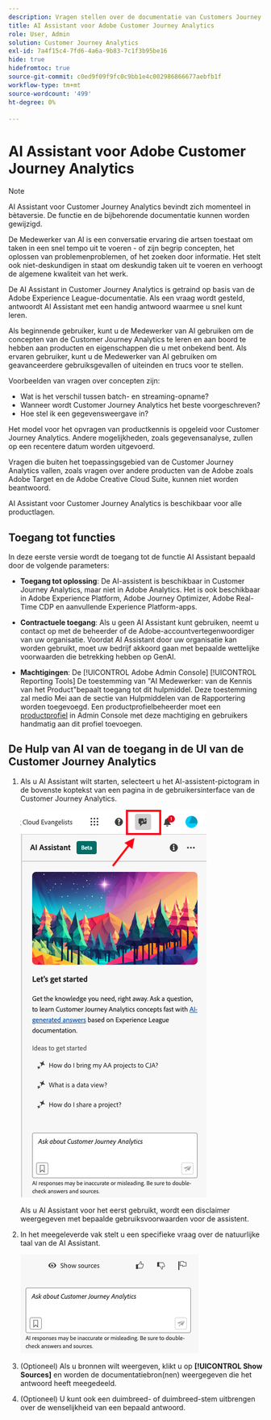 ```yaml
---
description: Vragen stellen over de documentatie van Customers Journey Analytics
title: AI Assistant voor Adobe Customer Journey Analytics
role: User, Admin
solution: Customer Journey Analytics
exl-id: 7a4f15c4-7fd6-4a6a-9b83-7c1f3b95be16
hide: true
hidefromtoc: true
source-git-commit: c0ed9f09f9fc0c9bb1e4c002986866677aebfb1f
workflow-type: tm+mt
source-wordcount: '499'
ht-degree: 0%

---
```



# AI Assistant voor Adobe Customer Journey Analytics

>[!NOTE]
>
>AI Assistant voor Customer Journey Analytics bevindt zich momenteel in bètaversie. De functie en de bijbehorende documentatie kunnen worden gewijzigd.

De Medewerker van AI is een conversatie ervaring die artsen toestaat om taken in een snel tempo uit te voeren - of zijn begrip concepten, het oplossen van problemenproblemen, of het zoeken door informatie. Het stelt ook niet-deskundigen in staat om deskundig taken uit te voeren en verhoogt de algemene kwaliteit van het werk.

De AI Assistant in Customer Journey Analytics is getraind op basis van de Adobe Experience League-documentatie. Als een vraag wordt gesteld, antwoordt AI Assistant met een handig antwoord waarmee u snel kunt leren.

Als beginnende gebruiker, kunt u de Medewerker van AI gebruiken om de concepten van de Customer Journey Analytics te leren en aan boord te hebben aan producten en eigenschappen die u met onbekend bent. Als ervaren gebruiker, kunt u de Medewerker van AI gebruiken om geavanceerdere gebruiksgevallen of uiteinden en trucs voor te stellen.

Voorbeelden van vragen over concepten zijn:

* Wat is het verschil tussen batch- en streaming-opname?
* Wanneer wordt Customer Journey Analytics het beste voorgeschreven?
* Hoe stel ik een gegevensweergave in?

Het model voor het opvragen van productkennis is opgeleid voor Customer Journey Analytics. Andere mogelijkheden, zoals gegevensanalyse, zullen op een recentere datum worden uitgevoerd.

Vragen die buiten het toepassingsgebied van de Customer Journey Analytics vallen, zoals vragen over andere producten van de Adobe zoals Adobe Target en de Adobe Creative Cloud Suite, kunnen niet worden beantwoord.

AI Assistant voor Customer Journey Analytics is beschikbaar voor alle productlagen.

## Toegang tot functies

In deze eerste versie wordt de toegang tot de functie AI Assistant bepaald door de volgende parameters:

* **Toegang tot oplossing**: De AI-assistent is beschikbaar in Customer Journey Analytics, maar niet in Adobe Analytics. Het is ook beschikbaar in Adobe Experience Platform, Adobe Journey Optimizer, Adobe Real-Time CDP en aanvullende Experience Platform-apps.

* **Contractuele toegang**: Als u geen AI Assistant kunt gebruiken, neemt u contact op met de beheerder of de Adobe-accountvertegenwoordiger van uw organisatie. Voordat AI Assistant door uw organisatie kan worden gebruikt, moet uw bedrijf akkoord gaan met bepaalde wettelijke voorwaarden die betrekking hebben op GenAI.

* **Machtigingen**: De [!UICONTROL Adobe Admin Console] [!UICONTROL Reporting Tools] De toestemming van &quot;AI Medewerker: van de Kennis van het Product&quot;bepaalt toegang tot dit hulpmiddel. Deze toestemming zal medio Mei aan de sectie van Hulpmiddelen van de Rapportering worden toegevoegd. Een productprofielbeheerder moet een [productprofiel](https://helpx.adobe.com/enterprise/using/manage-product-profiles.html) in Admin Console met deze machtiging en gebruikers handmatig aan dit profiel toevoegen.

## De Hulp van AI van de toegang in de UI van de Customer Journey Analytics

1. Als u AI Assistant wilt starten, selecteert u het AI-assistent-pictogram in de bovenste koptekst van een pagina in de gebruikersinterface van de Customer Journey Analytics.

   ![AI Assistant-pictogram](assets/ai-asst1.png)

   Als u AI Assistant voor het eerst gebruikt, wordt een disclaimer weergegeven met bepaalde gebruiksvoorwaarden voor de assistent.

1. In het meegeleverde vak stelt u een specifieke vraag over de natuurlijke taal van de AI Assistant.

   ![Vraagvak](assets/ai-asst2.png)

1. (Optioneel) Als u bronnen wilt weergeven, klikt u op **[!UICONTROL Show Sources]** en worden de documentatiebron(nen) weergegeven die het antwoord heeft meegedeeld.

1. (Optioneel) U kunt ook een duimbreed- of duimbreed-stem uitbrengen over de wenselijkheid van een bepaald antwoord.
